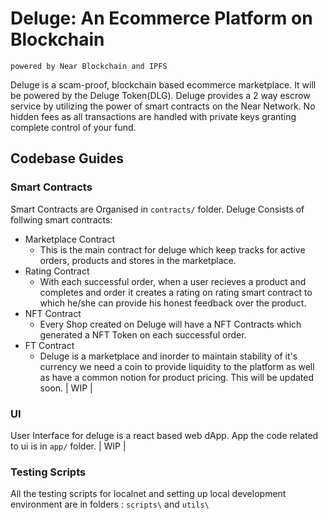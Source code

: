 # Deluge: An Ecommerce Platform on Blockchain
`powered by Near Blockchain and IPFS`

Deluge is a scam-proof, blockchain based ecommerce marketplace. It will be powered by the Deluge Token(DLG). Deluge provides a 2 way escrow service by utilizing the power of smart contracts on the Near Network. No hidden fees as all transactions are handled with private keys granting complete control of your fund.

## Codebase Guides

### Smart Contracts
Smart Contracts are Organised in `contracts/` folder. 
Deluge Consists of follwing smart contracts:
- Marketplace Contract
    + This is the main contract for deluge which keep tracks for active orders, products and stores in the marketplace.
- Rating Contract
    + With each successful order, when a user recieves a product and completes and order it creates a rating on rating smart contract to which he/she can provide his honest feedback over the product.
- NFT Contract
    + Every Shop created on Deluge will have a NFT Contracts which generated a NFT Token on each successful order. 
- FT Contract
    + Deluge is a marketplace and inorder to maintain stability of it's currency we need a coin to provide liquidity to the platform as well as have a common notion for product pricing. This will be updated soon. 
| WIP |

### UI

User Interface for deluge is a react based web dApp. 
App the code related to ui is in `app/` folder.
| WIP |

### Testing Scripts

All the testing scripts for localnet and setting up local development environment are in folders : `scripts\` and `utils\`
